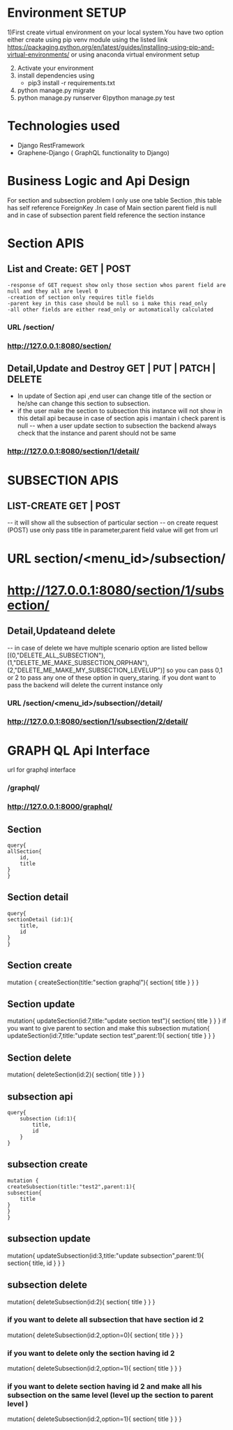 # Environment SETUP
1)First create  virtual environment on your local system.You have two option either create using pip venv module using the listed link
https://packaging.python.org/en/latest/guides/installing-using-pip-and-virtual-environments/
or using anaconda virtual environment setup

2) Activate your environment 
3) install dependencies using 
    - pip3 install -r requirements.txt
4) python manage.py migrate
5) python manage.py runserver
6)python manage.py test
# Technologies used
- Django RestFramework
- Graphene-Django ( GraphQL functionality to  Django)

# Business Logic and Api Design
 For  section and subsection problem I only use one table Section ,this table has self reference ForeignKey .In case of Main section parent field is null and in case of  subsection parent field reference the section instance

 # Section APIS 
 ## List  and Create: GET | POST 
    -response of GET request show only those section whos parent field are null and they all are level 0 
    -creation of section only requires title fields
    -parent key in this case should be null so i make this read_only 
    -all other fields are either read_only or automatically calculated
###  URL     /section/
###  http://127.0.0.1:8080/section/

## Detail,Update and Destroy GET | PUT | PATCH | DELETE
 - In update of Section api ,end user can change title of the section or he/she can change  this section to  subsection.
 - if the user make the section to subsection this instance will not show in this detail api because in case of section apis i mantain i  check parent is null 
 -- when a user update section to subsection the backend  always check that the instance and parent should not be same 

### http://127.0.0.1:8080/section/1/detail/

# SUBSECTION APIS
## LIST-CREATE GET | POST
-- it will show all the subsection of particular section
-- on create request (POST) use only pass title in parameter,parent field value will get from url
    
# URL section/<menu_id>/subsection/
# http://127.0.0.1:8080/section/1/subsection/

 ## Detail,Updateand delete 
-- in case of delete we have multiple scenario option are listed bellow 
    [(0,"DELETE_ALL_SUBSECTION"),(1,"DELETE_ME_MAKE_SUBSECTION_ORPHAN"),(2,"DELETE_ME_MAKE_MY_SUBSECTION_LEVELUP")]
    so you can pass 0,1 or 2 to pass any one of these option in query_staring. if you dont want to pass  the 
    backend will delete the current instance only 
### URL  /section/<menu_id>/subsection/<id>/detail/
### http://127.0.0.1:8080/section/1/subsection/2/detail/

# GRAPH QL Api Interface #
 url for graphql interface
### /graphql/
###  http://127.0.0.1:8000/graphql/

## Section ##
    query{
    allSection{
        id,
        title
    }
    }
## Section detail ##
    query{
    sectionDetail (id:1){
        title,
        id
    }
    }

## Section create ##
mutation {
  createSection(title:"section graphql"){
    section{
      title
    }
  }
}
## Section update ##
mutation{
  updateSection(id:7,title:"update section test"){
    section{
      title
    }
  }
}
if you want to give parent to section and make this subsection
mutation{
  updateSection(id:7,title:"update section test",parent:1){
    section{
      title
    }
  }
}

## Section delete ##
mutation{
  deleteSection(id:2){
    section{
      title
    }
  }
}

## subsection api ##
    query{
        subsection (id:1){
            title,
            id
        }
    }
## subsection create ##
    mutation {
    createSubsection(title:"test2",parent:1){
    subsection{
        title
    }
    }
    }
## subsection update ##
mutation{
updateSubsection(id:3,title:"update subsection",parent:1){
  section{
    title,
    id
  }
}
}
## subsection delete ##
mutation{
  deleteSubsection(id:2){
    section{
      title
    }
  }
}
### if you want to delete all subsection that have section id 2  ###
mutation{
  deleteSubsection(id:2,option=0){
    section{
      title
    }
  }
}
### if you want to delete only the section having id 2 ###

mutation{
  deleteSubsection(id:2,option=1){
    section{
      title
    }
  }
}

### if you want to delete  section having id 2  and make all his subsection on the same level (level up the section to parent level ) ###
mutation{
  deleteSubsection(id:2,option=1){
    section{
      title
    }
  }
}








